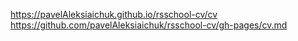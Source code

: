 https://pavelAleksiaichuk.github.io/rsschool-cv/cv
https://github.com/pavelAleksiaichuk/rsschool-cv/gh-pages/cv.md
